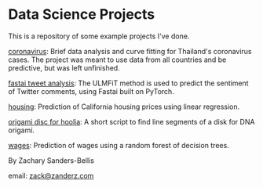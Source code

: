 # Data Science Projects
This is a repository of some example projects I've done. 

[coronavirus](coronavirus): Brief data analysis and curve fitting for Thailand's coronavirus cases. The project was meant to use data from all countries and be predictive, but was left unfinished.

[fastai tweet analysis](fastai_tweet_analysis): The ULMFiT method is used to predict the sentiment of Twitter comments, using Fastai built on PyTorch. 

[housing](housing): Prediction of California housing prices using linear regression.

[origami disc for hoolia](origami_disc_for_hoolia): A short script to find line segments of a disk for DNA origami.

[wages](wages): Prediction of wages using a random forest of decision trees.

By Zachary Sanders-Bellis

email: zack@zanderz.com

